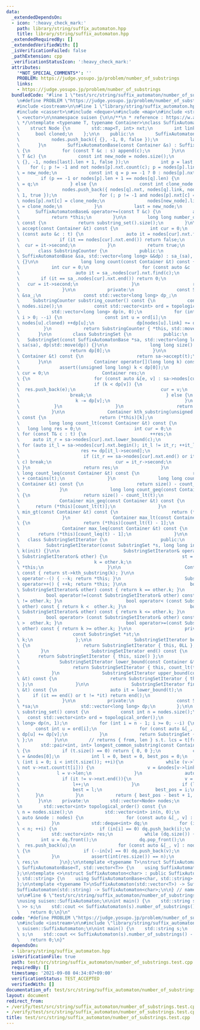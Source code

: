 ```yaml
---
data:
  _extendedDependsOn:
  - icon: ':heavy_check_mark:'
    path: library/string/suffix_automaton.hpp
    title: library/string/suffix_automaton.hpp
  _extendedRequiredBy: []
  _extendedVerifiedWith: []
  _isVerificationFailed: false
  _pathExtension: cpp
  _verificationStatusIcon: ':heavy_check_mark:'
  attributes:
    '*NOT_SPECIAL_COMMENTS*': ''
    PROBLEM: https://judge.yosupo.jp/problem/number_of_substrings
    links:
    - https://judge.yosupo.jp/problem/number_of_substrings
  bundledCode: "#line 1 \"test/src/string/suffix_automaton/number_of_substrings.test.cpp\"\
    \n#define PROBLEM \"https://judge.yosupo.jp/problem/number_of_substrings\"\n\n\
    #include <iostream>\n\n#line 1 \"library/string/suffix_automaton.hpp\"\n\n\n\n\
    #include <cassert>\n#include <deque>\n#include <map>\n#include <string>\n#include\
    \ <vector>\n\nnamespace suisen {\n\n/**\n * reference : https://w.atwiki.jp/uwicoder/pages/2842.html\n\
    \ */\ntemplate <typename T, typename Container>\nclass SuffixAutomatonBase {\n\
    \    struct Node {\n        std::map<T, int> nxt;\n        int link, len;\n  \
    \      bool cloned;\n    };\n\n    public:\n        SuffixAutomatonBase() {\n\
    \            nodes.push_back({ {}, -1, 0, false });\n            last = 0;\n \
    \       }\n        SuffixAutomatonBase(const Container &s) : SuffixAutomatonBase()\
    \ {\n            for (const T &c : s) append(c);\n        }\n\n        void append(const\
    \ T &c) {\n            const int new_node = nodes.size();\n            nodes.push_back({\
    \ {}, -1, nodes[last].len + 1, false });\n            int p = last;\n        \
    \    for (; p != -1 and not nodes[p].nxt.count(c); p = nodes[p].link) nodes[p].nxt[c]\
    \ = new_node;\n            const int q = p == -1 ? 0 : nodes[p].nxt[c];\n    \
    \        if (p == -1 or nodes[p].len + 1 == nodes[q].len) {\n                nodes[new_node].link\
    \ = q;\n            } else {\n                const int clone_node = nodes.size();\n\
    \                nodes.push_back({ nodes[q].nxt, nodes[q].link, nodes[p].len +\
    \ 1, true });\n                for (; p != -1 and nodes[p].nxt[c] == q; p = nodes[p].link)\
    \ nodes[p].nxt[c] = clone_node;\n                nodes[new_node].link = nodes[q].link\
    \ = clone_node;\n            }\n            last = new_node;\n        }\n\n  \
    \      SuffixAutomatonBase& operator+=(const T &c) {\n            append(c);\n\
    \            return *this;\n        }\n\n        long long number_of_substrings()\
    \ const {\n            return substring_set().size();\n        }\n\n        bool\
    \ accept(const Container &t) const {\n            int cur = 0;\n            for\
    \ (const auto &c : t) {\n                auto it = nodes[cur].nxt.find(c);\n \
    \               if (it == nodes[cur].nxt.end()) return false;\n              \
    \  cur = it->second;\n            }\n            return true;\n        }\n\n \
    \       class SubstringCounter {\n            public:\n                SubstringCounter(const\
    \ SuffixAutomatonBase &sa, std::vector<long long> &&dp) : sa_(sa), dp_(std::move(dp))\
    \ {}\n\n                long long count(const Container &t) const {\n        \
    \            int cur = 0;\n                    for (const auto &c : t) {\n   \
    \                     auto it = sa_.nodes[cur].nxt.find(c);\n                \
    \        if (it == sa_.nodes[cur].nxt.end()) return 0;\n                     \
    \   cur = it->second;\n                    }\n                    return dp_[cur];\n\
    \                }\n\n            private:\n                const SuffixAutomatonBase\
    \ &sa_;\n                const std::vector<long long> dp_;\n        };\n\n   \
    \     SubstringCounter substring_counter() const {\n            const int n =\
    \ nodes.size();\n            const std::vector<int> ord = topological_order();\n\
    \            std::vector<long long> dp(n, 0);\n            for (int i = n - 1;\
    \ i > 0; --i) {\n                const int u = ord[i];\n                if (not\
    \ nodes[u].cloned) ++dp[u];\n                dp[nodes[u].link] += dp[u];\n   \
    \         }\n            return SubstringCounter { *this, std::move(dp) };\n \
    \       }\n\n        class SubstringSet {\n            public:\n             \
    \   SubstringSet(const SuffixAutomatonBase *sa, std::vector<long long> &&dp) :\
    \ sa(sa), dp(std::move(dp)) {}\n\n                long long size() const {\n \
    \                   return dp[0];\n                }\n\n                bool contains(const\
    \ Container &t) const {\n                    return sa->accept(t);\n         \
    \       }\n\n                Container operator[](long long k) const {\n     \
    \               assert((unsigned long long) k < dp[0]);\n                    int\
    \ cur = 0;\n                    Container res;\n                    while (k--)\
    \ {\n                        for (const auto &[e, v] : sa->nodes[cur].nxt) {\n\
    \                            if (k < dp[v]) {\n                              \
    \  res.push_back(e);\n                                cur = v;\n             \
    \                   break;\n                            } else {\n           \
    \                     k -= dp[v];\n                            }\n           \
    \             }\n                    }\n                    return res;\n    \
    \            }\n\n                Container kth_substring(unsigned long long k)\
    \ const {\n                    return (*this)[k];\n                }\n\n     \
    \           long long count_lt(const Container &t) const {\n                 \
    \   long long res = 0;\n                    int cur = 0;\n                   \
    \ for (const T& c : t) {\n                        ++res;\n                   \
    \     auto it_r = sa->nodes[cur].nxt.lower_bound(c);\n                       \
    \ for (auto it_l = sa->nodes[cur].nxt.begin(); it_l != it_r; ++it_l) {\n     \
    \                       res += dp[it_l->second];\n                        }\n\
    \                        if (it_r == sa->nodes[cur].nxt.end() or it_r->first !=\
    \ c) break;\n                        cur = it_r->second;\n                   \
    \ }\n                    return res;\n                }\n                long\
    \ long count_leq(const Container &t) const {\n                    return count_lt(t)\
    \ + contains(t);\n                }\n                long long count_gt(const\
    \ Container &t) const {\n                    return size() - count_leq(t);\n \
    \               }\n                long long count_geq(const Container &t) const\
    \ {\n                    return size() - count_lt(t);\n                }\n\n \
    \               Container min_geq(const Container &t) const {\n              \
    \      return (*this)[count_lt(t)];\n                }\n                Container\
    \ min_gt(const Container &t) const {\n                    return (*this)[count_leq(t)];\n\
    \                }\n                Container max_lt(const Container &t) const\
    \ {\n                    return (*this)[count_lt(t) - 1];\n                }\n\
    \                Container max_leq(const Container &t) const {\n             \
    \       return (*this)[count_leq(t) - 1];\n                }\n\n             \
    \   class SubstringSetIterator {\n                    public:\n              \
    \          SubstringSetIterator(const SubstringSet *s, long long init) : st(s),\
    \ k(init) {}\n\n                        SubstringSetIterator& operator=(const\
    \ SubstringSetIterator& other) {\n                            st = other.st;\n\
    \                            k = other.k;\n                            return\
    \ *this;\n                        }\n\n                        Container operator*()\
    \ const { return st->kth_substring(k); }\n\n                        SubstringSetIterator&\
    \ operator--() { --k; return *this; }\n                        SubstringSetIterator&\
    \ operator++() { ++k; return *this; }\n\n                        bool operator==(const\
    \ SubstringSetIterator& other) const { return k == other.k; }\n              \
    \          bool operator!=(const SubstringSetIterator& other) const { return k\
    \ != other.k; }\n                        bool operator< (const SubstringSetIterator&\
    \ other) const { return k <  other.k; }\n                        bool operator<=(const\
    \ SubstringSetIterator& other) const { return k <= other.k; }\n              \
    \          bool operator> (const SubstringSetIterator& other) const { return k\
    \ >  other.k; }\n                        bool operator>=(const SubstringSetIterator&\
    \ other) const { return k >= other.k; }\n\n                    private:\n    \
    \                    const SubstringSet *st;\n                        long long\
    \ k;\n                };\n\n                SubstringSetIterator begin() const\
    \ {\n                    return SubstringSetIterator { this, 0LL };\n        \
    \        }\n                SubstringSetIterator end() const {\n             \
    \       return SubstringSetIterator { this, size() };\n                }\n\n \
    \               SubstringSetIterator lower_bound(const Container &t) const {\n\
    \                    return SubstringSetIterator { this, count_lt(t) };\n    \
    \            }\n                SubstringSetIterator upper_bound(const Container\
    \ &t) const {\n                    return SubstringSetIterator { this, count_leq(t)\
    \ };\n                }\n\n                SubstringSetIterator find(const Container\
    \ &t) const {\n                    auto it = lower_bound(t);\n               \
    \     if (it == end() or t != *it) return end();\n                    return it;\n\
    \                }\n\n            private:\n                const SuffixAutomatonBase\
    \ *sa;\n                std::vector<long long> dp;\n        };\n\n        SubstringSet\
    \ substring_set() const {\n            const int n = nodes.size();\n         \
    \   const std::vector<int> ord = topological_order();\n            std::vector<long\
    \ long> dp(n, 1);\n            for (int i = n - 1; i >= 0; --i) {\n          \
    \      const int u = ord[i];\n                for (const auto &[_, v] : nodes[u].nxt)\
    \ dp[u] += dp[v];\n            }\n            return SubstringSet { this, std::move(dp)\
    \ };\n        }\n\n        // returns { from, len } s.t. lcs = t[from:from+len]\n\
    \        std::pair<int, int> longest_common_substring(const Container &t) const\
    \ {\n            if (t.size() == 0) return { 0, 0 };\n            const Node *v\
    \ = &nodes[0];\n            int l = 0, best = 0, best_pos = 0;\n            for\
    \ (int i = 0; i < int(t.size()); ++i){\n                while (v->link != -1 and\
    \ not v->nxt.count(t[i])) {\n                    v = &nodes[v->link];\n      \
    \              l = v->len;\n                }\n                auto it = v->nxt.find(t[i]);\n\
    \                if (it != v->nxt.end()){\n                    v = &nodes[it->second];\n\
    \                    l++;\n                }\n                if (l > best){\n\
    \                    best = l;\n                    best_pos = i;\n          \
    \      }\n            }\n            return { best_pos - best + 1, best };\n \
    \       }\n\n    private:\n        std::vector<Node> nodes;\n        int last;\n\
    \n        std::vector<int> topological_order() const {\n            const int\
    \ n = nodes.size();\n            std::vector<int> in(n, 0);\n            for (const\
    \ auto &node : nodes) {\n                for (const auto &[_, v] : node.nxt) ++in[v];\n\
    \            }\n            std::deque<int> dq;\n            for (int i = 0; i\
    \ < n; ++i) {\n                if (in[i] == 0) dq.push_back(i);\n            }\n\
    \            std::vector<int> res;\n            while (dq.size()) {\n        \
    \        int u = dq.front();\n                dq.pop_front();\n              \
    \  res.push_back(u);\n                for (const auto &[_, v] : nodes[u].nxt)\
    \ {\n                    if (--in[v] == 0) dq.push_back(v);\n                }\n\
    \            }\n            assert(int(res.size()) == n);\n            return\
    \ res;\n        }\n};\n\ntemplate <typename T>\nstruct SuffixAutomaton : public\
    \ SuffixAutomatonBase<T, std::vector<T>> {\n    using SuffixAutomatonBase<T, std::vector<T>>::SuffixAutomatonBase;\n\
    };\n\ntemplate <>\nstruct SuffixAutomaton<char> : public SuffixAutomatonBase<char,\
    \ std::string> {\n    using SuffixAutomatonBase<char, std::string>::SuffixAutomatonBase;\n\
    };\n\ntemplate <typename T>\nSuffixAutomaton(std::vector<T>) -> SuffixAutomaton<T>;\n\
    SuffixAutomaton(std::string) -> SuffixAutomaton<char>;\n\n} // namespace suisen\n\
    \n\n#line 6 \"test/src/string/suffix_automaton/number_of_substrings.test.cpp\"\
    \nusing suisen::SuffixAutomaton;\n\nint main() {\n    std::string s;\n    std::cin\
    \ >> s;\n    std::cout << SuffixAutomaton(s).number_of_substrings() - 1 << std::endl;\n\
    \    return 0;\n}\n"
  code: "#define PROBLEM \"https://judge.yosupo.jp/problem/number_of_substrings\"\n\
    \n#include <iostream>\n\n#include \"library/string/suffix_automaton.hpp\"\nusing\
    \ suisen::SuffixAutomaton;\n\nint main() {\n    std::string s;\n    std::cin >>\
    \ s;\n    std::cout << SuffixAutomaton(s).number_of_substrings() - 1 << std::endl;\n\
    \    return 0;\n}"
  dependsOn:
  - library/string/suffix_automaton.hpp
  isVerificationFile: true
  path: test/src/string/suffix_automaton/number_of_substrings.test.cpp
  requiredBy: []
  timestamp: '2021-09-08 04:34:07+09:00'
  verificationStatus: TEST_ACCEPTED
  verifiedWith: []
documentation_of: test/src/string/suffix_automaton/number_of_substrings.test.cpp
layout: document
redirect_from:
- /verify/test/src/string/suffix_automaton/number_of_substrings.test.cpp
- /verify/test/src/string/suffix_automaton/number_of_substrings.test.cpp.html
title: test/src/string/suffix_automaton/number_of_substrings.test.cpp
---
```

